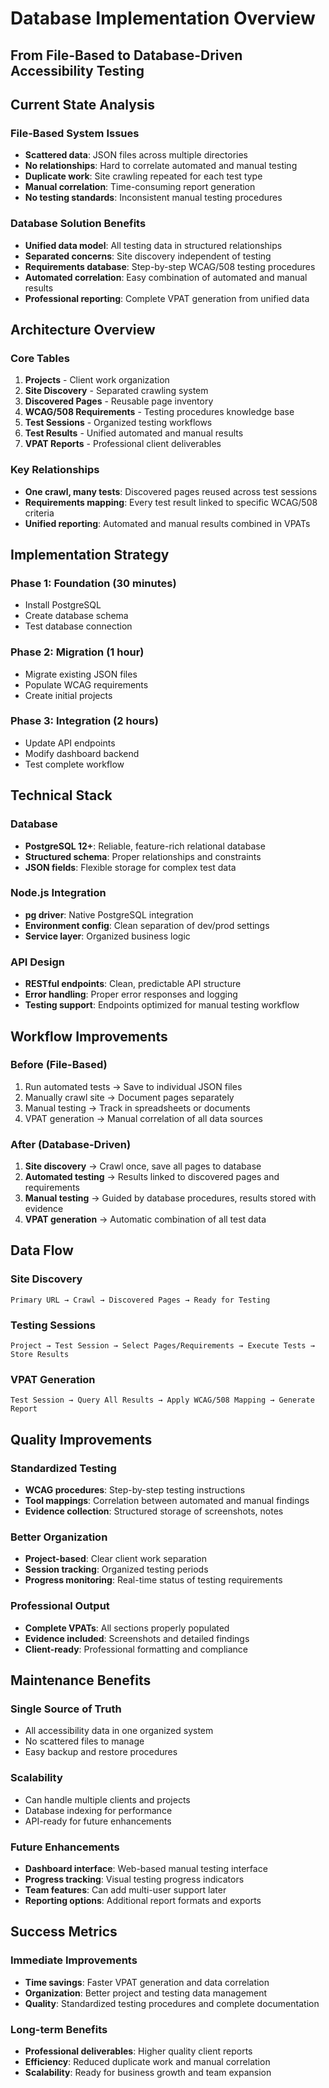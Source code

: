 # Database Implementation Overview
## From File-Based to Database-Driven Accessibility Testing

## Current State Analysis

### File-Based System Issues
- **Scattered data**: JSON files across multiple directories
- **No relationships**: Hard to correlate automated and manual testing
- **Duplicate work**: Site crawling repeated for each test type  
- **Manual correlation**: Time-consuming report generation
- **No testing standards**: Inconsistent manual testing procedures

### Database Solution Benefits
- **Unified data model**: All testing data in structured relationships
- **Separated concerns**: Site discovery independent of testing
- **Requirements database**: Step-by-step WCAG/508 testing procedures
- **Automated correlation**: Easy combination of automated and manual results
- **Professional reporting**: Complete VPAT generation from unified data

## Architecture Overview

### Core Tables
1. **Projects** - Client work organization
2. **Site Discovery** - Separated crawling system
3. **Discovered Pages** - Reusable page inventory
4. **WCAG/508 Requirements** - Testing procedures knowledge base
5. **Test Sessions** - Organized testing workflows
6. **Test Results** - Unified automated and manual results
7. **VPAT Reports** - Professional client deliverables

### Key Relationships
- **One crawl, many tests**: Discovered pages reused across test sessions
- **Requirements mapping**: Every test result linked to specific WCAG/508 criteria
- **Unified reporting**: Automated and manual results combined in VPATs

## Implementation Strategy

### Phase 1: Foundation (30 minutes)
- Install PostgreSQL
- Create database schema
- Test database connection

### Phase 2: Migration (1 hour)  
- Migrate existing JSON files
- Populate WCAG requirements
- Create initial projects

### Phase 3: Integration (2 hours)
- Update API endpoints
- Modify dashboard backend
- Test complete workflow

## Technical Stack

### Database
- **PostgreSQL 12+**: Reliable, feature-rich relational database
- **Structured schema**: Proper relationships and constraints
- **JSON fields**: Flexible storage for complex test data

### Node.js Integration  
- **pg driver**: Native PostgreSQL integration
- **Environment config**: Clean separation of dev/prod settings
- **Service layer**: Organized business logic

### API Design
- **RESTful endpoints**: Clean, predictable API structure
- **Error handling**: Proper error responses and logging
- **Testing support**: Endpoints optimized for manual testing workflow

## Workflow Improvements

### Before (File-Based)
1. Run automated tests → Save to individual JSON files
2. Manually crawl site → Document pages separately  
3. Manual testing → Track in spreadsheets or documents
4. VPAT generation → Manual correlation of all data sources

### After (Database-Driven)
1. **Site discovery** → Crawl once, save all pages to database
2. **Automated testing** → Results linked to discovered pages and requirements
3. **Manual testing** → Guided by database procedures, results stored with evidence
4. **VPAT generation** → Automatic combination of all test data

## Data Flow

### Site Discovery
```
Primary URL → Crawl → Discovered Pages → Ready for Testing
```

### Testing Sessions
```
Project → Test Session → Select Pages/Requirements → Execute Tests → Store Results
```

### VPAT Generation
```
Test Session → Query All Results → Apply WCAG/508 Mapping → Generate Report
```

## Quality Improvements

### Standardized Testing
- **WCAG procedures**: Step-by-step testing instructions
- **Tool mappings**: Correlation between automated and manual findings
- **Evidence collection**: Structured storage of screenshots, notes

### Better Organization
- **Project-based**: Clear client work separation
- **Session tracking**: Organized testing periods
- **Progress monitoring**: Real-time status of testing requirements

### Professional Output
- **Complete VPATs**: All sections properly populated
- **Evidence included**: Screenshots and detailed findings
- **Client-ready**: Professional formatting and compliance

## Maintenance Benefits

### Single Source of Truth
- All accessibility data in one organized system
- No scattered files to manage
- Easy backup and restore procedures

### Scalability
- Can handle multiple clients and projects
- Database indexing for performance
- API-ready for future enhancements

### Future Enhancements
- **Dashboard interface**: Web-based manual testing interface
- **Progress tracking**: Visual testing progress indicators  
- **Team features**: Can add multi-user support later
- **Reporting options**: Additional report formats and exports

## Success Metrics

### Immediate Improvements
- **Time savings**: Faster VPAT generation and data correlation
- **Organization**: Better project and testing data management
- **Quality**: Standardized testing procedures and complete documentation

### Long-term Benefits  
- **Professional deliverables**: Higher quality client reports
- **Efficiency**: Reduced duplicate work and manual correlation
- **Scalability**: Ready for business growth and team expansion
